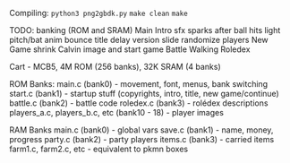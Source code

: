 Compiling:
    `python3 png2gbdk.py`
    `make clean`
    `make`

TODO:
    banking (ROM and SRAM)
    Main
    Intro
        sfx
        sparks after ball hits light
        pitch/bat anim
        bounce title
        delay version slide
        randomize players
    New Game
        shrink Calvin image and start game
    Battle
    Walking
    Roledex

Cart - MCB5, 4M ROM (256 banks), 32K SRAM (4 banks)

ROM Banks:
    main.c (bank0) - movement, font, menus, bank switching
    start.c (bank1) - startup stuff (copyrights, intro, title, new game/continue)
    battle.c (bank2) - battle code
    roledex.c (bank3) - rolédex descriptions
    players_a.c, players_b.c, etc (bank10 - 18) - player images

RAM Banks
    main.c (bank0) - global vars
    save.c (bank1) - name, money, progress
    party.c (bank2) - party players
    items.c (bank3) - carried items
    farm1.c, farm2.c, etc - equivalent to pkmn boxes